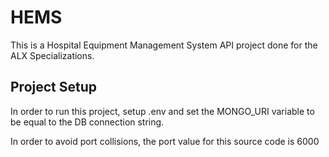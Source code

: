 # HEMS
This is a Hospital Equipment Management System API project done for the ALX Specializations.

## Project Setup
In order to run this project, setup .env and set the MONGO_URI variable to be equal to the DB connection string.

In order to avoid port collisions, the port value for this source code is 6000